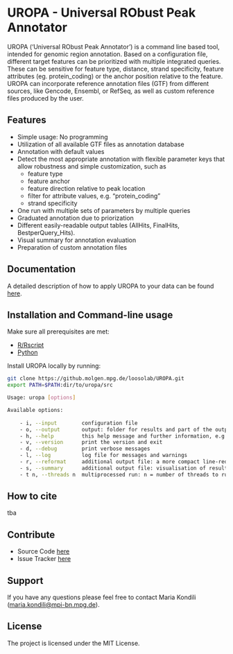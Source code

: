 UROPA - Universal RObust Peak Annotator
=======================================

UROPA (‘Universal RObust Peak Annotator’) is a command line based tool, intended for genomic region
annotation. Based on a configuration file, different target features can be prioritized with multiple integrated queries. 
These can be sensitive for feature type, distance, strand specificity, feature attributes (eg. protein_coding) or the anchor position relative to the feature. 
UROPA can incorporate reference annotation files (GTF) from different sources, like Gencode, Ensembl, or RefSeq, 
as well as custom reference files produced by the user.

Features
--------
-  Simple usage: No programming
-  Utilization of all available GTF files as annotation database
-  Annotation with default values
-  Detect the most appropriate annotation with flexible parameter keys that allow
   robustness and simple customization, such as
   -  feature type
   -  feature anchor
   -  feature direction relative to peak location
   -  filter for attribute values, e.g. “protein\_coding”
   -  strand specificity
-  One run with multiple sets of parameters by multiple queries
-  Graduated annotation due to priorization
-  Different easily-readable output tables (AllHits, FinalHits,
   BestperQuery\_Hits).
-  Visual summary for annotation evaluation
-  Preparation of custom annotation files

Documentation
--------------
A detailed description of how to apply UROPA to your data can be found [here](http://uropa2.readthedocs.io/en/latest/).

Installation and Command-line usage
------------------------------------
Make sure all prerequisites are met:

- [R/Rscript](http://www.r-project.org/)
- [Python](http://continuum.io/downloads)

Install UROPA locally by running:

```bash
git clone https://github.molgen.mpg.de/loosolab/UROPA.git
export PATH=$PATH:dir/to/uropa/src
```

```bash                        
Usage: uropa [options]          

Available options:
	
	- i, --input		configuration file
	- o, --output		output: folder for results and part of the output files in one
	- h, --help			this help message and further information, e.g. about the configuration file
	- v, --version		print the version and exit 
	- d, --debug		print verbose messages
	- l, --log			log file for messages and warnings 
	- r, --reformat		additional output file: a more compact line-reduced table of BestperQuery_Hits
	- s, --summary		additional output file: visualisation of results in graphical format
	- t n, --threads n	multiprocessed run: n = number of threads to run annotation process
```

How to cite
-----------

tba

Contribute
----------

* Source Code [here](https://github.molgen.mpg.de/loosolab/UROPA)
* Issue Tracker [here](https://github.molgen.mpg.de/loosolab/UROPA/issues)

Support
-------

If you have any questions please feel free to contact Maria Kondili (maria.kondili@mpi-bn.mpg.de).

License
-------

The project is licensed under the MIT License.

